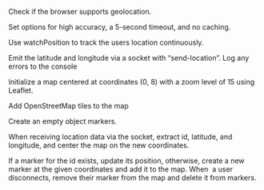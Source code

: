Check if the browser supports geolocation. 

Set options for high accuracy, a 5-second timeout, and no caching. 

Use watchPosition to track the users location continuously. 

Emit the latitude and longitude via a socket with “send-location”. Log any errors to the console 

Initialize a map centered at coordinates (0, 8) with a zoom level of 15 using Leaflet.

Add OpenStreetMap tiles to the map 

Create an empty object markers. 

When receiving location data via the socket, extract id, latitude, and longitude, and center the map on the new coordinates. 

If a marker for the id exists, update its position, otherwise, create a new marker at the given coordinates and add it to the map. When 
a user disconnects, remove their marker from the map and delete it from markers. 
